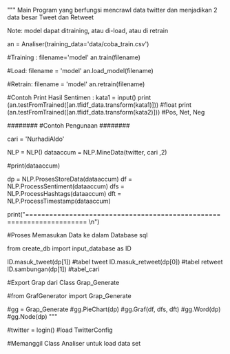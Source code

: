 
"""
Main Program yang berfungsi mencrawl data twitter 
dan menjadikan 2 data besar Tweet dan Retweet 

Note: model dapat ditraining, atau di-load, atau di retrain 

an = Analiser(training_data='data/coba_train.csv')

#Training :
filename='model'
an.train(filename)

#Load:
filename = 'model'
an.load_model(filename)

#Retrain:
filename = 'model'
an.retrain(filename)

#Contoh Print Hasil Sentimen :
kata1 = input() 
print (an.testFromTrained([an.tfidf_data.transform(kata1)])) #float
print (an.testFromTrained([an.tfidf_data.transform(kata2)])) #Pos, Net, Neg


########
#Contoh Pengunaan
########

cari = 'NurhadiAldo'

NLP = NLP()
dataaccum = NLP.MineData(twitter, cari ,2)

#print(dataaccum)

dp = NLP.ProsesStoreData(dataaccum)
df = NLP.ProcessSentiment(dataaccum)
dfs = NLP.ProcessHashtags(dataaccum)
dft = NLP.ProcessTimestamp(dataaccum)

print("===================================================================== \n")

#Proses Memasukan Data ke dalam Database sql

from create_db import input_database as ID

ID.masuk_tweet(dp[1]) #tabel tweet
ID.masuk_retweet(dp[0]) #tabel retweet
ID.sambungan(dp[1]) #tabel_cari

#Export Grap dari Class Grap_Generate

#from GrafGenerator import Grap_Generate

#gg = Grap_Generate
#gg.PieChart(dp)
#gg.Graf(df, dfs, dft)
#gg.Word(dp)
#gg.Node(dp)
"""

#twitter = login() #load TwitterConfig 

#Memanggil Class Analiser untuk load data set